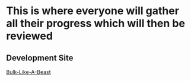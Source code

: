# This is where everyone will gather all their progress which will then be reviewed

## Development Site
[Bulk-Like-A-Beast](https://codermerlin.academy/users/kyle-hernandez/gymstarter-bulklikeabeast/homepage.html)

